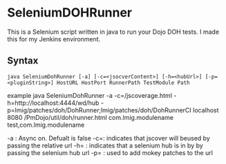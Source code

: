 SeleniumDOHRunner
=================

This is a Selenium script written in java to run your Dojo DOH tests. I  made this for my Jenkins environment.

Syntax
------
	java SeleniumDohRunner [-a] [-c=<jsocverContent>] [-h=<hubUrl>] [-p=<pluginString>] HostURL HostPort RunnerPath TestModule Path
example
	java SeleniumDohRunner -a -c=/jscoverage.html -h=http://localhost:4444/wd/hub -p=lmig/patches/doh/DohRunner;lmig/patches/doh/DohRunnerCI localhost 8080 /PmDojo/util/doh/runner.html com.lmig.modulename test,com.lmig.modulename

-a  : Async on. Defualt is false
-c=<jsocverContent>: indicates that jscover will beused by passing the relative url
-h=<hubUrl> : indicates that a selenium hub is in by by passing the selenium hub url
-p=<pluginString> : used to add mokey patches to the url
